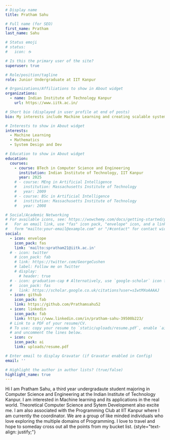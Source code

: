 ```yaml
---
# Display name
title: Pratham Sahu

# Full name (for SEO)
first_name: Pratham
last_name: Sahu

# Status emoji
# status:
#   icon: ☕️

# Is this the primary user of the site?
superuser: true

# Role/position/tagline
role: Junior Undergraduate at IIT Kanpur

# Organizations/Affiliations to show in About widget
organizations:
  - name: Indian Institute of Technology Kanpur
    url: https://www.iitk.ac.in/

# Short bio (displayed in user profile at end of posts)
bio: My interests include Machine Learning and creating scalable systems

# Interests to show in About widget
interests:
  - Machine Learning
  - Mathematics
  - System Design and Dev

# Education to show in About widget
education:
  courses:
    - course: BTech in Computer Science and Engineering
      institution: Indian Institute of Technology, IIT Kanpur
      year: 2025
    # - course: MEng in Artificial Intelligence
    #   institution: Massachusetts Institute of Technology
    #   year: 2009
    # - course: BSc in Artificial Intelligence
    #   institution: Massachusetts Institute of Technology
    #   year: 2008

# Social/Academic Networking
# For available icons, see: https://wowchemy.com/docs/getting-started/page-builder/#icons
#   For an email link, use "fas" icon pack, "envelope" icon, and a link in the
#   form "mailto:your-email@example.com" or "/#contact" for contact widget.
social:
  - icon: envelope
    icon_pack: fas
    link: 'mailto:spratham21@iitk.ac.in'
  # - icon: twitter
    # icon_pack: fab
    # link: https://twitter.com/GeorgeCushen
    # label: Follow me on Twitter
    # display:
      # header: true
  # - icon: graduation-cap # Alternatively, use `google-scholar` icon from `ai` icon pack
  #   icon_pack: fas
  #   link: https://scholar.google.co.uk/citations?user=sIwtMXoAAAAJ
  - icon: github
    icon_pack: fab
    link: https://github.com/Prathamsahu52
  - icon: linkedin
    icon_pack: fab
    link: https://www.linkedin.com/in/pratham-sahu-39500b223/
  # Link to a PDF of your resume/CV.
  # To use: copy your resume to `static/uploads/resume.pdf`, enable `ai` icons in `params.yaml`,
  # and uncomment the lines below.
  - icon: cv
    icon_pack: ai
    link: uploads/resume.pdf

# Enter email to display Gravatar (if Gravatar enabled in Config)
email: ''

# Highlight the author in author lists? (true/false)
highlight_name: true
---
```

Hi I am Pratham Sahu, a third year undergradaute student majoring in Computer Science and Engineering at the Indian Institute of Technology Kanpur. I am interested in Machine learning and its applications in the real world. Theoretical Computer Science and Sytem Development also excite me.
I am also associated with the Programming Club at IIT Kanpur where I am currently the coordinator. We are a group of like minded individuals who love exploring the multiple domains of Programming. 
I love to travel and hope to someday cross out all the points from my bucket list.
{style="text-align: justify;"}
